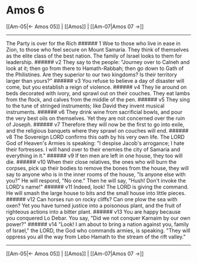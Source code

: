 # Amos 6

[[Am-05|← Amos 05]] | [[Amos]] | [[Am-07|Amos 07 →]]
***

The Party is over for the Rich ###### 1 Woe to those who live in ease in Zion, to those who feel secure on Mount Samaria. They think of themselves as the elite class of the best nation. The family of Israel looks to them for leadership. ###### v2 They say to the people: "Journey over to Calneh and look at it; then go from there to Hamath-Rabbah; then go down to Gath of the Philistines. Are they superior to our two kingdoms? Is their territory larger than yours?" ###### v3 You refuse to believe a day of disaster will come, but you establish a reign of violence. ###### v4 They lie around on beds decorated with ivory, and sprawl out on their couches. They eat lambs from the flock, and calves from the middle of the pen. ###### v5 They sing to the tune of stringed instruments; like David they invent musical instruments. ###### v6 They drink wine from sacrificial bowls, and pour the very best oils on themselves. Yet they are not concerned over the ruin of Joseph. ###### v7 Therefore they will now be the first to go into exile, and the religious banquets where they sprawl on couches will end. ###### v8 The Sovereign LORD confirms this oath by his very own life. The LORD God of Heaven's Armies is speaking: "I despise Jacob's arrogance; I hate their fortresses. I will hand over to their enemies the city of Samaria and everything in it." ###### v9 If ten men are left in one house, they too will die. ###### v10 When their close relatives, the ones who will burn the corpses, pick up their bodies to remove the bones from the house, they will say to anyone who is in the inner rooms of the house, "Is anyone else with you?" He will respond, "No one." Then he will say, "Hush! Don't invoke the LORD's name!" ###### v11 Indeed, look! The LORD is giving the command. He will smash the large house to bits and the small house into little pieces. ###### v12 Can horses run on rocky cliffs? Can one plow the sea with oxen? Yet you have turned justice into a poisonous plant, and the fruit of righteous actions into a bitter plant. ###### v13 You are happy because you conquered Lo Debar. You say, "Did we not conquer Karnaim by our own power?" ###### v14 "Look! I am about to bring a nation against you, family of Israel," the LORD, the God who commands armies, is speaking. "They will oppress you all the way from Lebo Hamath to the stream of the rift valley."

***
[[Am-05|← Amos 05]] | [[Amos]] | [[Am-07|Amos 07 →]]
